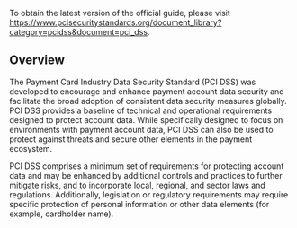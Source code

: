 To obtain the latest version of the official guide, please visit https://www.pcisecuritystandards.org/document_library?category=pcidss&document=pci_dss.

## Overview

The Payment Card Industry Data Security Standard (PCI DSS) was developed to encourage and enhance payment account data security and
facilitate the broad adoption of consistent data security measures globally. PCI DSS provides a baseline of technical and operational
requirements designed to protect account data. While specifically designed to focus on environments with payment account data, PCI DSS
can also be used to protect against threats and secure other elements in the payment ecosystem.

PCI DSS comprises a minimum set of requirements for protecting account data and may be enhanced by additional controls and practices to
further mitigate risks, and to incorporate local, regional, and sector laws and regulations. Additionally, legislation or regulatory requirements
may require specific protection of personal information or other data elements (for example, cardholder name).
